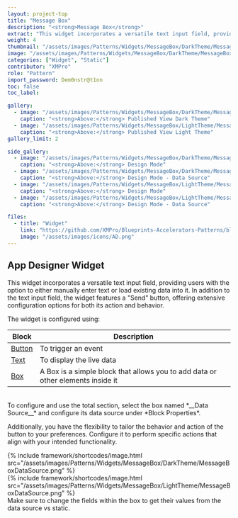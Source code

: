 ```yaml
---
layout: project-top
title: "Message Box"
description: "<strong>Message Box</strong>"
extract: "This widget incorporates a versatile text input field, providing users with the option to either manually enter text or load existing data into it."
weight: 4
thumbnail: "/assets/images/Patterns/Widgets/MessageBox/DarkTheme/MessageBoxPublishedMode.png"
image: "/assets/images/Patterns/Widgets/MessageBox/DarkTheme/MessageBoxPublishedMode.png"
categories: ["Widget", "Static"]
contributor: "XMPro"
role: "Pattern"
import_password: Dem0nstr@t1on
toc: false
toc_label: 

gallery:
  - image: "/assets/images/Patterns/Widgets/MessageBox/DarkTheme/MessageBoxPublishedMode.png"
    caption: "<strong>Above:</strong> Published View Dark Theme"
  - image: "/assets/images/Patterns/Widgets/MessageBox/LightTheme/MessageBoxPublishedMode.png"
    caption: "<strong>Above:</strong> Published View Light Theme"
gallery_limit: 2

side_gallery:
  - image: "/assets/images/Patterns/Widgets/MessageBox/DarkTheme/MessageBoxDesignMode.png"
    caption: "<strong>Above:</strong> Design Mode"
  - image: "/assets/images/Patterns/Widgets/MessageBox/DarkTheme/MessageBoxDataSource.png"
    caption: "<strong>Above:</strong> Design Mode - Data Source"
  - image: "/assets/images/Patterns/Widgets/MessageBox/LightTheme/MessageBoxDesignMode.png"
    caption: "<strong>Above:</strong> Design Mode"
  - image: "/assets/images/Patterns/Widgets/MessageBox/LightTheme/MessageBoxDataSource.png"
    caption: "<strong>Above:</strong> Design Mode - Data Source"

files:
  - title: "Widget"
    link: "https://github.com/XMPro/Blueprints-Accelerators-Patterns/blob/master/Patterns/Widgets/Message%20Box%20Indicator%20Static.xwid"
    image: "/assets/images/icons/AD.png"
---
```


## App Designer Widget
This widget incorporates a versatile text input field, providing users with the option to either manually enter text or load existing data into it. In addition to the text input field, the widget features a "Send" button, offering extensive configuration options for both its action and behavior.

The widget is configured using: 

| Block                                  | Description                                                  |
| -------------------------------------- | ------------------------------------------------------------ |
| [Button](https://documentation.xmpro.com/blocks-toolbox/basic/button) | To trigger an event |
| [Text](https://documentation.xmpro.com/blocks-toolbox/basic/text) | To display the live data |
| [Box](https://documentation.xmpro.com/blocks-toolbox/layout/box-and-data-repeater-box) | A Box is a simple block that allows you to add data or other elements inside it |

<br />
To configure and use the total section, select the box named *__Data Source__* and configure its data source under *Block Properties*. 

Additionally, you have the flexibility to tailor the behavior and action of the button to your preferences. Configure it to perform specific actions that align with your intended functionality.  
<div class="inline_image">{% include framework/shortcodes/image.html src="/assets/images/Patterns/Widgets/MessageBox/DarkTheme/MessageBoxDataSource.png" %}</div>
<div class="inline_image">{% include framework/shortcodes/image.html src="/assets/images/Patterns/Widgets/MessageBox/LightTheme/MessageBoxDataSource.png" %}</div>
Make sure to change the fields within the box to get their values from the data source vs static.